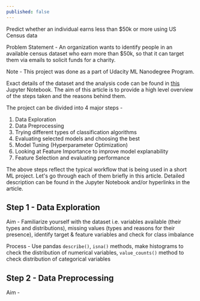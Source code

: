```yaml
---
published: false
---
```

Predict whether an individual earns less than $50k or more using US Census data

Problem Statement - An organization wants to identify people in an available census dataset who earn more than $50k, so that it can target them via emails to solicit funds for a charity.

Note - This project was done as a part of Udacity ML Nanodegree Program.

Exact details of the dataset and the analysis code can be found in [this](https://github.com/akshayjadiya/Udacity/blob/master/finding_donors.ipynb) Jupyter Notebook. The aim of this article is to provide a high level overview of the steps taken and the reasons behind them.

The project can be divided into 4 major steps - 

1. Data Exploration
2. Data Preprocessing
3. Trying different types of classification algorithms
4. Evaluating selected models and choosing the best
5. Model Tuning (Hyperparameter Optimization)
6. Looking at Feature Importance to improve model explanability
7. Feature Selection and evaluating performance

The above steps reflect the typical workflow that is being used in a short ML project. Let's go through each of them briefly in this article. Detailed description can be found in the Jupyter Notebook and/or hyperlinks in the article.

## Step 1 - Data Exploration
Aim - Familiarize yourself with the dataset i.e. variables available (their types and distributions), missing values (types and reasons for their presence), identify target & feature variables and check for class imbalance 

Process - Use pandas `describe()`, `isna()` methods, make histograms to check the distribution of numerical variables, `value_counts()` method to check distribution of categorical variables

## Step 2 - Data Preprocessing
Aim - 



